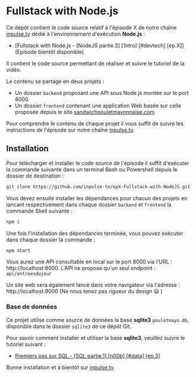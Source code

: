 # Fullstack with Node.js

Ce dépôt contient le code source relatif à l'épisode X de notre chaîne [inpulse.tv](https://www.inpulse.tv) dédié à l'environnement d'exécution **Node.js** :
- [Fullstack with Node.js  - [NodeJS partie.3]  [1ntro]  [#devtech]  [ep.X]] (Episode bientôt disponible)

Il contient le code source permettant de réaliser et suivre le tutoriel de la vidéo.

Le contenu se partage en deux projets :
- Un dossier ``backend`` proposant une API sous Node.js montée sur le port 8000.
- Un dossier ``frontend`` contenant une application Web basée sur celle proposée depuis le site [sandwichpouletmayonnaise.com](https://sandwichpouletmayonnaise.com/)

Pour comprendre le contenu de chaque projet il vous suffit de suivre les instructions de l'épisode sur notre chaîne [inpulse.tv](https://www.inpulse.tv).

## Installation
Pour télécharger et installer le code source de l'épisode il suffit d'exécuter la commande suivante dans un terminal Bash ou Powershell depuis le dossier de destination :
```bash
git clone https://github.com/inpulse-tv/epX-Fullstack-with-NodeJS.git
```
Vous devez ensuite installer les dépendances pour chacun des projets en lancant respectivement dans chaque dossier ``backend`` et ``frontend`` la commande Shell suivante :
```bash
npm i
```
Une fois l'installation des dépendances terminée, vous pouvez exécuter dans chaque dossier la commande :
```bash
npm start
```
Vous aurez une API consultable en local sur le port 8000 via l'URL : http://localhost:8000.
L'API ne propose qu'un seul endpoint : ``api/entreesdujour``

Un site web sera également lancé dans votre navigateur via l'adresse : http://localhost:9000 (Ne nous tenez pas rigueur du design 😃 )

### Base de données
Ce projet utilise comme source de données la base **sqlite3** ``pouletmayo.db``, disponible dans le dossier ``sqlite3`` de ce dépôt Git.

Pour savoir comment installer et utiliser la base **sqlite3**, veuillez suivre le tutoriel suivant :
- [Premiers pas sur SQL - [SQL partie.1] [n00b] [#data] [ep.3]](https://www.youtube.com/watch?v=_ALsx-CMyy8)

Bonne installation et à bientôt sur [inpulse.tv](https://www.inpulse.tv).
